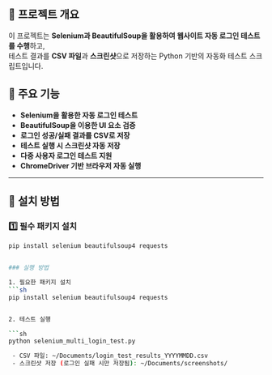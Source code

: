 ## 📌 프로젝트 개요
이 프로젝트는 **Selenium과 BeautifulSoup을 활용하여 웹사이트 자동 로그인 테스트를 수행**하고,  
테스트 결과를 **CSV 파일**과 **스크린샷**으로 저장하는 Python 기반의 자동화 테스트 스크립트입니다.

## 📌 주요 기능
- **Selenium을 활용한 자동 로그인 테스트**
- **BeautifulSoup을 이용한 UI 요소 검증**
- **로그인 성공/실패 결과를 CSV로 저장**
- **테스트 실행 시 스크린샷 자동 저장**
- **다중 사용자 로그인 테스트 지원**
- **ChromeDriver 기반 브라우저 자동 실행**

---

## 📌 설치 방법

### 1️⃣ 필수 패키지 설치
```sh
pip install selenium beautifulsoup4 requests


### 실행 방법

1. 필요한 패키지 설치
```sh
pip install selenium beautifulsoup4 requests


2. 테스트 실행

```sh
python selenium_multi_login_test.py

 - CSV 파일: ~/Documents/login_test_results_YYYYMMDD.csv
 - 스크린샷 저장 (로그인 실패 시만 저장됨): ~/Documents/screenshots/
